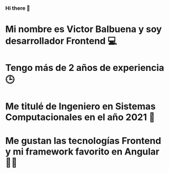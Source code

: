 ### Hi there 👋

# Mi nombre es Victor Balbuena y soy desarrollador Frontend 💻
# Tengo más de 2 años de experiencia 🕒
# Me titulé de Ingeniero en Sistemas Computacionales en el año 2021 📅
# Me gustan las tecnologías Frontend y mi framework favorito en Angular 🧑‍💻

<!--
**victorbalbuena/victorbalbuena** is a ✨ _special_ ✨ repository because its `README.md` (this file) appears on your GitHub profile.

Here are some ideas to get you started:

- 🔭 I’m currently working on ...
- 🌱 I’m currently learning ...
- 👯 I’m looking to collaborate on ...
- 🤔 I’m looking for help with ...
- 💬 Ask me about ...
- 📫 How to reach me: ...
- 😄 Pronouns: ...
- ⚡ Fun fact: ...
-->
